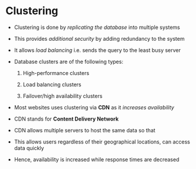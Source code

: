 # Clustering

- Clustering is done by *replicating the database* into multiple systems

- This provides *additional security* by adding redundancy to the system

- It allows *load balancing* i.e. sends the query to the least busy server

- Database clusters are of the following types:

    1. High-performance clusters

    2. Load balancing clusters

    3. Failover/high availability clusters

- Most websites uses clustering via **CDN** as it *increases availability*

- CDN stands for **Content Delivery Network**

- CDN allows multiple servers to host the same data so that

- This allows users regardless of their geographical locations, can access data
quickly

- Hence, availability is increased while response times are decreased

